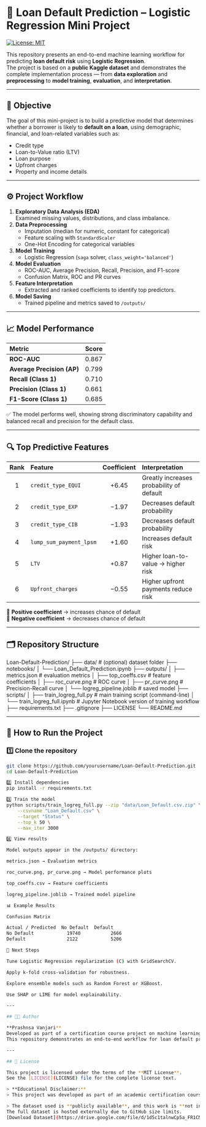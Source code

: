 # 🧠 Loan Default Prediction – Logistic Regression Mini Project
[![License: MIT](https://img.shields.io/badge/License-MIT-blue.svg)](LICENSE)


This repository presents an end-to-end machine learning workflow for predicting **loan default risk** using **Logistic Regression**.  
The project is based on a **public Kaggle dataset** and demonstrates the complete implementation process — from **data exploration** and **preprocessing** to **model training**, **evaluation**, and **interpretation**.

---

## 🎯 Objective

The goal of this mini-project is to build a predictive model that determines whether a borrower is likely to **default on a loan**, using demographic, financial, and loan-related variables such as:

- Credit type  
- Loan-to-Value ratio (LTV)  
- Loan purpose  
- Upfront charges  
- Property and income details  

---

## ⚙️ Project Workflow

1. **Exploratory Data Analysis (EDA)**  
   Examined missing values, distributions, and class imbalance.  
2. **Data Preprocessing**  
   - Imputation (median for numeric, constant for categorical)  
   - Feature scaling with `StandardScaler`  
   - One-Hot Encoding for categorical variables  
3. **Model Training**  
   - Logistic Regression (`saga` solver, `class_weight='balanced'`)  
4. **Model Evaluation**  
   - ROC-AUC, Average Precision, Recall, Precision, and F1-score  
   - Confusion Matrix, ROC and PR curves  
5. **Feature Interpretation**  
   - Extracted and ranked coefficients to identify top predictors.  
6. **Model Saving**  
   - Trained pipeline and metrics saved to `/outputs/`

---

## 📈 Model Performance

| Metric | Score |
|:--|:--:|
| **ROC-AUC** | 0.867 |
| **Average Precision (AP)** | 0.799 |
| **Recall (Class 1)** | 0.710 |
| **Precision (Class 1)** | 0.661 |
| **F1-Score (Class 1)** | 0.685 |

✅ The model performs well, showing strong discriminatory capability and balanced recall and precision for the default class.

---

## 🔍 Top Predictive Features

| Rank | Feature | Coefficient | Interpretation |
|:--:|:--|:--:|:--|
| 1 | `credit_type_EQUI` | +6.45 | Greatly increases probability of default |
| 2 | `credit_type_EXP` | −1.97 | Decreases default probability |
| 3 | `credit_type_CIB` | −1.93 | Decreases default probability |
| 4 | `lump_sum_payment_lpsm` | +1.60 | Increases default risk |
| 5 | `LTV` | +0.87 | Higher loan-to-value → higher risk |
| 6 | `Upfront_charges` | −0.55 | Higher upfront payments reduce risk |

📌 **Positive coefficient** → increases chance of default  
📌 **Negative coefficient** → decreases chance of default  

---

## 🗂️ Repository Structure

Loan-Default-Prediction/
├── data/ # (optional) dataset folder
├── notebooks/
│ └── Loan_Default_Prediction.ipynb
├── outputs/
│ ├── metrics.json # evaluation metrics
│ ├── top_coeffs.csv # feature coefficients
│ ├── roc_curve.png # ROC curve
│ ├── pr_curve.png # Precision-Recall curve
│ └── logreg_pipeline.joblib # saved model
├── scripts/
│ ├── train_logreg_full.py # main training script (command-line)
│ └── train_logreg_full.ipynb # Jupyter Notebook version of training workflow
├── requirements.txt
├── .gitignore
├── LICENSE
└── README.md


---

## 🚀 How to Run the Project

### 1️⃣ Clone the repository
```bash
git clone https://github.com/yourusername/Loan-Default-Prediction.git
cd Loan-Default-Prediction

2️⃣ Install dependencies
pip install -r requirements.txt

3️⃣ Train the model
python scripts/train_logreg_full.py --zip "data/Loan_Default.csv.zip" \
    --csvname "Loan_Default.csv" \
    --target "Status" \
    --top_k 50 \
    --max_iter 3000

4️⃣ View results

Model outputs appear in the /outputs/ directory:

metrics.json → Evaluation metrics

roc_curve.png, pr_curve.png → Model performance plots

top_coeffs.csv → Feature coefficients

logreg_pipeline.joblib → Trained model pipeline

📊 Example Results

Confusion Matrix

Actual / Predicted	No Default	Default
No Default		      19740		      2666
Default			      2122		      5206

🧭 Next Steps

Tune Logistic Regression regularization (C) with GridSearchCV.

Apply k-fold cross-validation for robustness.

Explore ensemble models such as Random Forest or XGBoost.

Use SHAP or LIME for model explainability.

---

## 👩‍💻 Author

**Prashnsa Vanjari**  
Developed as part of a certification course project on machine learning and data analytics.  
This repository demonstrates an end-to-end workflow for loan default prediction using Logistic Regression.

---

## 📄 License

This project is licensed under the terms of the **MIT License**.  
See the [LICENSE](LICENSE) file for the complete license text.

> **Educational Disclaimer:**  
> This project was developed as part of an academic certification course and is intended **solely for educational and learning purposes**.  

> The dataset used is **publicly available**, and this work is **not intended for commercial use**.## Dataset
The full dataset is hosted externally due to GitHub size limits.
[Download Dataset](https://drive.google.com/file/d/1d5c1talnwCp5a_FR1CMG82n-HAZbZW5h/view?usp=drive_link)
